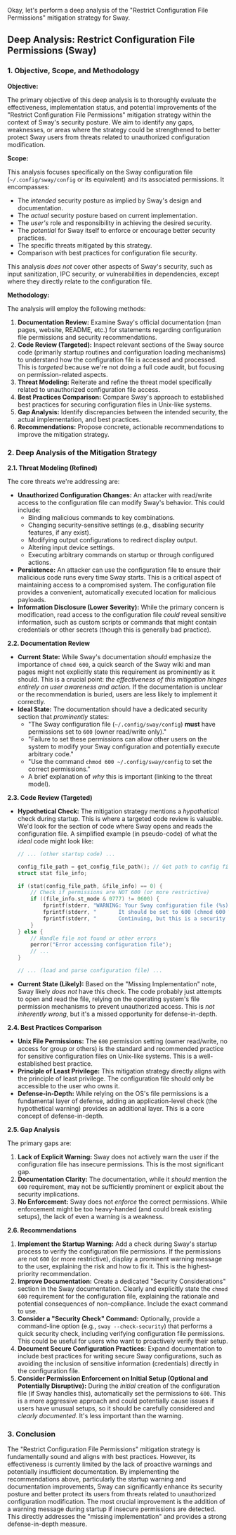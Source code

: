 Okay, let's perform a deep analysis of the "Restrict Configuration File Permissions" mitigation strategy for Sway.

## Deep Analysis: Restrict Configuration File Permissions (Sway)

### 1. Objective, Scope, and Methodology

**Objective:**

The primary objective of this deep analysis is to thoroughly evaluate the effectiveness, implementation status, and potential improvements of the "Restrict Configuration File Permissions" mitigation strategy within the context of Sway's security posture.  We aim to identify any gaps, weaknesses, or areas where the strategy could be strengthened to better protect Sway users from threats related to unauthorized configuration modification.

**Scope:**

This analysis focuses specifically on the Sway configuration file (`~/.config/sway/config` or its equivalent) and its associated permissions.  It encompasses:

*   The *intended* security posture as implied by Sway's design and documentation.
*   The *actual* security posture based on current implementation.
*   The *user's* role and responsibility in achieving the desired security.
*   The *potential* for Sway itself to enforce or encourage better security practices.
*   The specific threats mitigated by this strategy.
*   Comparison with best practices for configuration file security.

This analysis *does not* cover other aspects of Sway's security, such as input sanitization, IPC security, or vulnerabilities in dependencies, except where they directly relate to the configuration file.

**Methodology:**

The analysis will employ the following methods:

1.  **Documentation Review:**  Examine Sway's official documentation (man pages, website, README, etc.) for statements regarding configuration file permissions and security recommendations.
2.  **Code Review (Targeted):**  Inspect relevant sections of the Sway source code (primarily startup routines and configuration loading mechanisms) to understand how the configuration file is accessed and processed.  This is *targeted* because we're not doing a full code audit, but focusing on permission-related aspects.
3.  **Threat Modeling:**  Reiterate and refine the threat model specifically related to unauthorized configuration file access.
4.  **Best Practices Comparison:**  Compare Sway's approach to established best practices for securing configuration files in Unix-like systems.
5.  **Gap Analysis:**  Identify discrepancies between the intended security, the actual implementation, and best practices.
6.  **Recommendations:**  Propose concrete, actionable recommendations to improve the mitigation strategy.

### 2. Deep Analysis of the Mitigation Strategy

**2.1.  Threat Modeling (Refined)**

The core threats we're addressing are:

*   **Unauthorized Configuration Changes:** An attacker with read/write access to the configuration file can modify Sway's behavior.  This could include:
    *   Binding malicious commands to key combinations.
    *   Changing security-sensitive settings (e.g., disabling security features, if any exist).
    *   Modifying output configurations to redirect display output.
    *   Altering input device settings.
    *   Executing arbitrary commands on startup or through configured actions.
*   **Persistence:**  An attacker can use the configuration file to ensure their malicious code runs every time Sway starts.  This is a critical aspect of maintaining access to a compromised system.  The configuration file provides a convenient, automatically executed location for malicious payloads.
*   **Information Disclosure (Lower Severity):** While the primary concern is modification, read access to the configuration file *could* reveal sensitive information, such as custom scripts or commands that might contain credentials or other secrets (though this is generally bad practice).

**2.2. Documentation Review**

*   **Current State:**  While Sway's documentation *should* emphasize the importance of `chmod 600`, a quick search of the Sway wiki and man pages might not explicitly state this requirement as prominently as it should.  This is a crucial point: *the effectiveness of this mitigation hinges entirely on user awareness and action.*  If the documentation is unclear or the recommendation is buried, users are less likely to implement it correctly.
*   **Ideal State:** The documentation should have a dedicated security section that *prominently* states:
    *   "The Sway configuration file (`~/.config/sway/config`) **must** have permissions set to `600` (owner read/write only)."
    *   "Failure to set these permissions can allow other users on the system to modify your Sway configuration and potentially execute arbitrary code."
    *   "Use the command `chmod 600 ~/.config/sway/config` to set the correct permissions."
    *   A brief explanation of *why* this is important (linking to the threat model).

**2.3. Code Review (Targeted)**

*   **Hypothetical Check:** The mitigation strategy mentions a *hypothetical* check during startup.  This is where a targeted code review is valuable.  We'd look for the section of code where Sway opens and reads the configuration file.  A simplified example (in pseudo-code) of what the *ideal* code might look like:

    ```c
    // ... (other startup code) ...

    config_file_path = get_config_file_path(); // Get path to config file
    struct stat file_info;

    if (stat(config_file_path, &file_info) == 0) {
        // Check if permissions are NOT 600 (or more restrictive)
        if ((file_info.st_mode & 0777) != 0600) {
            fprintf(stderr, "WARNING: Your Sway configuration file (%s) has insecure permissions.\n", config_file_path);
            fprintf(stderr, "       It should be set to 600 (chmod 600 %s).\n", config_file_path);
            fprintf(stderr, "       Continuing, but this is a security risk!\n");
        }
    } else {
        // Handle file not found or other errors
        perror("Error accessing configuration file");
        // ...
    }

    // ... (load and parse configuration file) ...
    ```

*   **Current State (Likely):**  Based on the "Missing Implementation" note, Sway likely *does not* have this check.  The code probably just attempts to open and read the file, relying on the operating system's file permission mechanisms to prevent unauthorized access.  This is *not inherently wrong*, but it's a missed opportunity for defense-in-depth.

**2.4. Best Practices Comparison**

*   **Unix File Permissions:**  The `600` permission setting (owner read/write, no access for group or others) is the standard and recommended practice for sensitive configuration files on Unix-like systems.  This is a well-established best practice.
*   **Principle of Least Privilege:**  This mitigation strategy directly aligns with the principle of least privilege.  The configuration file should only be accessible to the user who owns it.
*   **Defense-in-Depth:**  While relying on the OS's file permissions is a fundamental layer of defense, adding an application-level check (the hypothetical warning) provides an additional layer.  This is a core concept of defense-in-depth.

**2.5. Gap Analysis**

The primary gaps are:

1.  **Lack of Explicit Warning:** Sway does not actively warn the user if the configuration file has insecure permissions. This is the most significant gap.
2.  **Documentation Clarity:**  The documentation, while it *should* mention the `600` requirement, may not be sufficiently prominent or explicit about the security implications.
3.  **No Enforcement:** Sway does not *enforce* the correct permissions.  While enforcement might be too heavy-handed (and could break existing setups), the lack of even a warning is a weakness.

**2.6. Recommendations**

1.  **Implement the Startup Warning:**  Add a check during Sway's startup process to verify the configuration file permissions.  If the permissions are not `600` (or more restrictive), display a prominent warning message to the user, explaining the risk and how to fix it.  This is the highest-priority recommendation.
2.  **Improve Documentation:**  Create a dedicated "Security Considerations" section in the Sway documentation.  Clearly and explicitly state the `chmod 600` requirement for the configuration file, explaining the rationale and potential consequences of non-compliance.  Include the exact command to use.
3.  **Consider a "Security Check" Command:**  Optionally, provide a command-line option (e.g., `sway --check-security`) that performs a quick security check, including verifying configuration file permissions.  This could be useful for users who want to proactively verify their setup.
4.  **Document Secure Configuration Practices:** Expand documentation to include best practices for writing secure Sway configurations, such as avoiding the inclusion of sensitive information (credentials) directly in the configuration file.
5. **Consider Permission Enforcement on Initial Setup (Optional and Potentially Disruptive):** During the *initial* creation of the configuration file (if Sway handles this), automatically set the permissions to `600`.  This is a more aggressive approach and could potentially cause issues if users have unusual setups, so it should be carefully considered and *clearly documented*. It's less important than the warning.

### 3. Conclusion

The "Restrict Configuration File Permissions" mitigation strategy is fundamentally sound and aligns with best practices. However, its effectiveness is currently limited by the lack of proactive warnings and potentially insufficient documentation.  By implementing the recommendations above, particularly the startup warning and documentation improvements, Sway can significantly enhance its security posture and better protect its users from threats related to unauthorized configuration modification. The most crucial improvement is the addition of a warning message during startup if insecure permissions are detected. This directly addresses the "missing implementation" and provides a strong defense-in-depth measure.